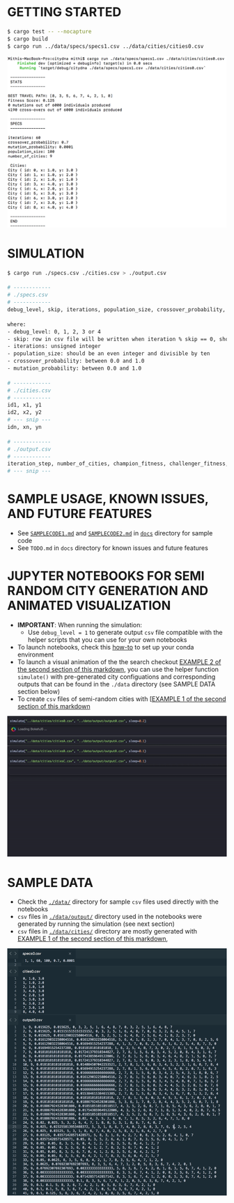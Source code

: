 
# GETTING STARTED
```bash
$ cargo test -- --nocapture
$ cargo build
$ cargo run ../data/specs/specs1.csv ../data/cities/cities0.csv
```

![](../docs/img/docs2.png)

# SIMULATION
```bash
$ cargo run ./specs.csv ./cities.csv > ./output.csv

# ------------
# ./specs.csv
# ------------
debug_level, skip, iterations, population_size, crossover_probability, mutation_probability

where:
- debug_level: 0, 1, 2, 3 or 4
- skip: row in csv file will be written when iteration % skip == 0, should be unsigned integer >= 1
- iterations: unsigned integer
- population_size: should be an even integer and divisible by ten
- crossover_probability: between 0.0 and 1.0
- mutation_probability: between 0.0 and 1.0

# ------------
# ./cities.csv
# ------------
id1, x1, y1
id2, x2, y2
# --- snip ---
idn, xn, yn

# ------------
# ./output.csv
# ------------
iteration_step, number_of_cities, champion_fitness, challenger_fitness, champion_dna, challenger_dna
# --- snip ---

```


# SAMPLE USAGE, KNOWN ISSUES, AND FUTURE FEATURES
- See [`SAMPLECODE1.md`](../docs/SAMPLECODE1.md) and [`SAMPLECODE2.md`](../docs/SAMPLECODE2.md) in [`docs`](../docs)
  directory for sample code
- See `TODO.md` in `docs` directory for known issues and future features

# JUPYTER NOTEBOOKS FOR SEMI RANDOM CITY GENERATION AND ANIMATED VISUALIZATION
- **IMPORTANT**: When running the simulation:
  - Use `debug_level = 1` to generate output `csv` file compatible with the helper scripts that you can use
  for your own notebooks
- To launch notebooks, check this [how-to](./notebooks/README.md) to set up your conda environment
- To launch a visual animation of the the search checkout [EXAMPLE 2 of the second section of this markdown](./notebooks/README.md), you can use the helper function `simulate()` with pre-generated city configuations and corresponding outputs that can be found in the `./data` directory (see SAMPLE DATA section below)
- To create `csv` files of semi-random cities with [[EXAMPLE 1 of the second section of this markdown](./notebooks/README.md)

![](../docs/gif/sim0.gif)

# SAMPLE DATA
- Check the [`./data/`](./data/) directory for sample `csv` files used directly with the notebooks
- `csv` files in [`./data/output/`](./data/output/) directory used in the notebooks were generated by running the simulation (see next section)
- `csv` files in [`./data/cities/`](./data/cities/) directory are mostly generated with [EXAMPLE 1 of the second section of this markdown](./notebooks/README.md),

![](../docs/img/docs1.png)



